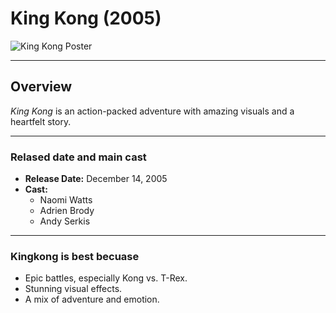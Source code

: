 # **King Kong (2005)**  

![King Kong Poster](https://upload.wikimedia.org/wikipedia/en/6/6a/Kingkong_bigfinal1.jpg)  

---

## **Overview**  
*King Kong* is an action-packed adventure with amazing visuals and a heartfelt story.  

---

### **Relased date and main cast**  
- **Release Date:** December 14, 2005  
- **Cast:**  
  - Naomi Watts  
  - Adrien Brody  
  - Andy Serkis  

---

### **Kingkong is best becuase**  
- Epic battles, especially Kong vs. T-Rex.  
- Stunning visual effects.  
- A mix of adventure and emotion.  

